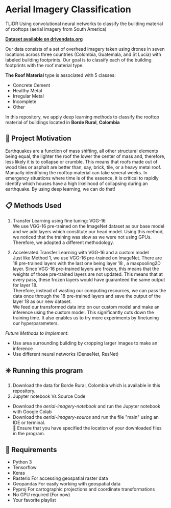 # Aerial Imagery Classification
TL:DR Using convolutional neural networks to classify the building material of rooftops (aerial imagery from South America)

[**Dataset available on drivendata.org**](https://www.drivendata.org/competitions/58/disaster-response-roof-type/page/142/)

Our data consists of a set of overhead imagery taken using drones in seven locations across three countries (Colombia, Guatemala, and St Lucia) with labeled building footprints. Our goal is to classify each of the building footprints with the roof material type. 

**The Roof Material** type is associated with 5 classes:

*   Concrete Cement
*   Healthy Metal
*   Irregular Metal
*   Incomplete
*   Other

In this repository, we apply deep learning methods to classify the rooftop material of buildings located in **Borde Rural**, **Colombia**

## :information_desk_person: Project Motivation

Earthquakes are a function of mass shifting, all other structural elements being equal, the lighter the roof the lower the center of mass and, therefore, less likely it is to collapse or crumble. This means that roofs made out of wood tiles or asphalt are better than, say, brick, tile, or a heavy metal roof. Manually identifying the rooftop material can take several weeks. In emergency situations where time is of the essence, it is critical to rapidly identify which houses have a high likelihood of collapsing during an earthquake. By using deep learning, we can do that!



## :clipboard: Methods Used
1. Transfer Learning using fine tuning: VGG-16 <br>
 We use VGG-16 pre-trained on the ImageNet dataset as our base model and we add layers which constitute our head model.
 Using this method, we noticed that the training was slow as we were not using GPUs. Therefore, we adopted a different methodology.

2. Accelerated Transfer Learning with VGG-16 and a custom model <br>
  Just like Method 1, we use VGG-16 pre-trained on ImageNet. There are 18 pre-trained layers with the last one being layer 18 ,   a maxpooling2D layer. Since VGG-16 pre-trained layers are frozen, this means that the weights of those pre-trained layers are   not updated. This means that at every pass, these frozen layers would have guaranteed the same output for layer 18.<br>
  Therefore, instead of wasting our computing resources, we can pass the data once through the 18 pre-trained layers and save     the output of the layer 18 as our new dataset. <br>
  We feed our transformed data into on our custom model and make an inference using the custom model. This significantly cuts     down the training time. It also enables us to try more experiments by finetuning our hyperparameters. 


*Future Methods to Implement*:
  * Use area surrounding building by cropping larger images to make an inference
  * Use different neural networks (DenseNet, ResNet)

## :eight_spoked_asterisk: Running this program

1. Download the data for Borde Rural, Colombia which is available in this repository.
2.  Jupyter notebook Vs Source Code
  * Download the *aerial-imagery-notebook* and run the Jupyter notebook with Google Colab
  * Download the *aerial-imagery-source* and run the file "main" using an IDE or terminal.<br>
  :name_badge: Ensure that you have specified the location of your downloaded files in the program.


## :tea: Requirements
* Python 3
* Tensorflow 
* Keras
* Rasterio  For accessing geospatial raster data
* Geopandas For easily working with geospatial data 
* Pyproj    For cartographic projections and coordinate transformations
* No GPU required (For now)
* Your favorite playlist
